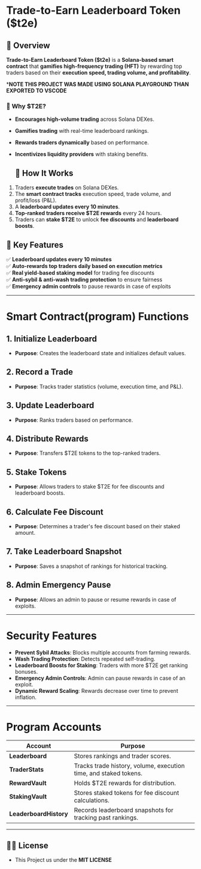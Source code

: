 # Trade-to-Earn Leaderboard Token ($t2e)

## 📌 Overview

**Trade-to-Earn Leaderboard Token ($t2e)** is a **Solana-based smart contract** that **gamifies high-frequency trading (HFT)** by rewarding top traders based on their **execution speed, trading volume, and profitability**. 

***NOTE THIS PROJECT WAS MADE USING SOLANA PLAYGROUND THAN EXPORTED TO VSCODE**

### 🚀 **Why $T2E?**
- **Encourages high-volume trading** across Solana DEXes.
- **Gamifies trading** with real-time leaderboard rankings.
- **Rewards traders dynamically** based on performance.
- **Incentivizes liquidity providers** with staking benefits.

  ## 🔹 **How It Works**
1. Traders **execute trades** on Solana DEXes.
2. The **smart contract tracks** execution speed, trade volume, and profit/loss (P&L).
3. A **leaderboard updates every 10 minutes**.
4. **Top-ranked traders receive $T2E rewards** every 24 hours.
5. Traders can **stake $T2E** to unlock **fee discounts** and **leaderboard boosts**.


## 🎯 **Key Features**
✅ **Leaderboard updates every 10 minutes**  
✅ **Auto-rewards top traders daily based on execution metrics**  
✅ **Real yield-based staking model** for trading fee discounts  
✅ **Anti-sybil & anti-wash trading protection** to ensure fairness  
✅ **Emergency admin controls** to pause rewards in case of exploits  

---

# Smart Contract(program) Functions

## 1. Initialize Leaderboard
- **Purpose**: Creates the leaderboard state and initializes default values.

## 2. Record a Trade
- **Purpose**: Tracks trader statistics (volume, execution time, and P&L).

## 3. Update Leaderboard
- **Purpose**: Ranks traders based on performance.

## 4. Distribute Rewards
- **Purpose**: Transfers $T2E tokens to the top-ranked traders.

## 5. Stake Tokens
- **Purpose**: Allows traders to stake $T2E for fee discounts and leaderboard boosts.

## 6. Calculate Fee Discount
- **Purpose**: Determines a trader's fee discount based on their staked amount.

## 7. Take Leaderboard Snapshot
- **Purpose**: Saves a snapshot of rankings for historical tracking.

## 8. Admin Emergency Pause
- **Purpose**: Allows an admin to pause or resume rewards in case of exploits.

---

# Security Features

- **Prevent Sybil Attacks**: Blocks multiple accounts from farming rewards.
- **Wash Trading Protection**: Detects repeated self-trading.
- **Leaderboard Boosts for Staking**: Traders with more $T2E get ranking bonuses.
- **Emergency Admin Controls**: Admin can pause rewards in case of an exploit.
- **Dynamic Reward Scaling**: Rewards decrease over time to prevent inflation.

---


# Program Accounts

| Account               | Purpose                                                       |
|-----------------------|---------------------------------------------------------------|
| **Leaderboard**        | Stores rankings and trader scores.                            |
| **TraderStats**        | Tracks trade history, volume, execution time, and staked tokens. |
| **RewardVault**        | Holds $T2E rewards for distribution.                          |
| **StakingVault**       | Stores staked tokens for fee discount calculations.           |
| **LeaderboardHistory** | Records leaderboard snapshots for tracking past rankings.    |

---

## 🧾📜 License 
- This Project us under the **MIT LICENSE**


